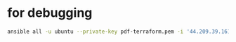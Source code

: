 # for debugging
```sh
ansible all -u ubuntu --private-key pdf-terraform.pem -i '44.209.39.161,' -m shell -a "ls -la /"
```

